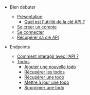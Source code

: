 * Bien débuter
	* [Présentation](/#présentation)
		* [Quel est l'utilité de la clé API ?](/#quel-est-l39utilité-de-la-clé-api-)
	* [Se créer un compte](/#se-créer-un-compte)
	* [Se connecter](/#se-connecter)
	* [Récupérer sa clé API](/#récupérer-sa-clé-api)

* Endpoints
	* [Comment interagir avec l'API ?](endpoints#comment-interagir-avec-l39api-)
	* [Todos](endpoints#todos)
		* [Ajouter une nouvelle todo](endpoints#ajouter-une-nouvelle-todo)
		* [Récupérer les todos](endpoints#récupérer-les-todos)
		* [Récupérer une todo](endpoints#récupérer-une-todo)
		* [Mettre à jour une todo](endpoints#mettre-à-jour-une-todo)
		* [Supprimer une todo](endpoints#supprimer-une-todo)
